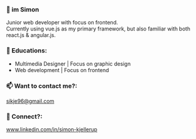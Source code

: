 ### 👋 im Simon 

Junior web developer with focus on frontend.<br />
Currently using vue.js as my primary framework, but also familiar with both react.js & angular.js.

### 🏫 Educations:
- Multimedia Designer | Focus on graphic design
- Web development | Focus on frontend

### 📫 Want to contact me?:
sikje96@gmail.com

### 👥 Connect?:
www.linkedin.com/in/simon-kjellerup
